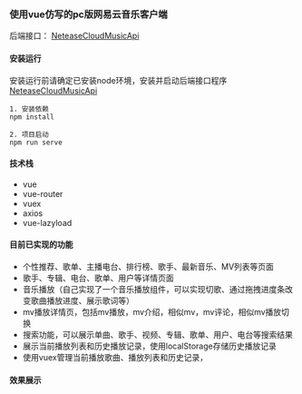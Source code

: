### 使用vue仿写的pc版网易云音乐客户端

后端接口： [NeteaseCloudMusicApi](https://github.com/Binaryify/NeteaseCloudMusicApi)

#### 安装运行

安装运行前请确定已安装node环境，安装并启动后端接口程序 [NeteaseCloudMusicApi](https://github.com/Binaryify/NeteaseCloudMusicApi)

```
1. 安装依赖
npm install

2. 项目启动
npm run serve
```

#### 技术栈
- vue
- vue-router
- vuex
- axios
- vue-lazyload

#### 目前已实现的功能
- 个性推荐、歌单、主播电台、排行榜、歌手、最新音乐、MV列表等页面
- 歌手、专辑、电台、歌单、用户等详情页面
- 音乐播放（自己实现了一个音乐播放组件，可以实现切歌、通过拖拽进度条改变歌曲播放进度、展示歌词等）
- mv播放详情页，包括mv播放，mv介绍，相似mv，mv评论，相似mv播放切换
- 搜索功能，可以展示单曲、歌手、视频、专辑、歌单、用户、电台等搜索结果
- 展示当前播放列表和历史播放记录，使用localStorage存储历史播放记录
- 使用vuex管理当前播放歌曲、播放列表和历史记录，

#### 效果展示


